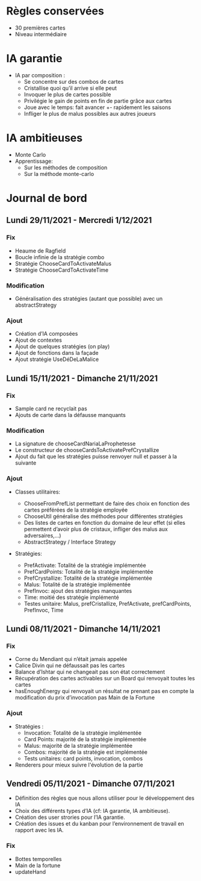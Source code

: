 # Règles conservées

- 30 premières cartes
- Niveau intermédiaire

# IA garantie

- IA par composition :
    - Se concentre sur des combos de cartes
    - Cristallise quoi qu’il arrive si elle peut
    - Invoquer le plus de cartes possible
    - Privilégie le gain de points en fin de partie grâce aux cartes
    - Joue avec le temps: fait avancer +- rapidement les saisons
    - Infliger le plus de malus possibles aux autres joueurs

# IA ambitieuses

- Monte Carlo
- Apprentissage:
    - Sur les méthodes de composition
    - Sur la méthode monte-carlo

# Journal de bord

## Lundi 29/11/2021 - Mercredi 1/12/2021

### Fix
- Heaume de Ragfield
- Boucle infinie de la stratégie combo
- Stratégie ChooseCardToActivateMalus
- Stratégie ChooseCardToActivateTime

### Modification
- Généralisation des stratégies (autant que possible) avec un abstractStrategy

### Ajout
- Création d’IA composées
- Ajout de contextes
- Ajout de quelques stratégies (on play)
- Ajout de fonctions dans la façade
- Ajout stratégie UseDéDeLaMalice


## Lundi 15/11/2021 - Dimanche 21/11/2021

### Fix
- Sample card ne recyclait pas 
- Ajouts de carte dans la défausse manquants

### Modification
- La signature de chooseCardNariaLaProphetesse
- Le constructeur de chooseCardsToActivatePrefCrystallize
- Ajout du fait que les stratégies puisse renvoyer null et passer à la suivante

### Ajout 
- Classes utilitaires:
  - ChooseFromPrefList permettant de faire des choix en fonction des cartes préférées de la stratégie employée
  - ChooseUtil généralise des méthodes pour différentes stratégies
  - Des listes de cartes en fonction du domaine de leur effet (si elles permettent d’avoir plus de cristaux, infliger des malus aux adversaires,...)
  - AbstractStrategy / Interface Strategy

- Stratégies:
  - PrefActivate: Totalité de la stratégie implémentée
  - PrefCardPoints: Totalité de la stratégie implémentée
  - PrefCrystallize: Totalité de la stratégie implémentée
  - Malus: Totalité de la stratégie implémentée
  - PrefInvoc: ajout des stratégies manquantes
  - Time: moitié des stratégie implémenté
  - Testes unitaire: Malus, prefCristallize, PrefActivate, prefCardPoints, PrefInvoc, Time


## Lundi 08/11/2021 - Dimanche 14/11/2021

### Fix

- Corne du Mendiant qui n’était jamais appelée
- Calice Divin qui ne défaussait pas les cartes
- Balance d’Ishtar qui ne changeait pas son état correctement
- Récupération des cartes activables sur un Board qui renvoyait toutes les cartes
- hasEnoughEnergy qui renvoyait un résultat ne prenant pas en compte la modification du prix d’invocation pas Main de la
  Fortune

### Ajout

- Stratégies :
    - Invocation: Totalité de la stratégie implémentée
    - Card Points: majorité de la stratégie implémentée
    - Malus: majorité de la stratégie implémentée
    - Combos: majorité de la stratégie est implémentée
    - Tests unitaires: card points, invocation, combos
- Renderers pour mieux suivre l'évolution de la partie


## Vendredi 05/11/2021 - Dimanche 07/11/2021

- Définition des règles que nous allons utiliser pour le développement des IA
- Choix des différents types d’IA (cf: IA garantie, IA ambitieuse).
- Création des user strories pour l’IA garantie.
- Création des issues et du kanban pour l’environnement de travail en rapport avec les IA.

### Fix

- Bottes temporelles
- Main de la fortune
- updateHand
